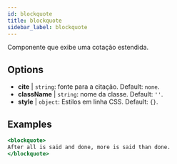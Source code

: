 ```yaml
---
id: blockquote
title: blockquote
sidebar_label: blockquote
---
```


Componente que exibe uma cotação estendida.

## Options

* __cite__ | `string`: fonte para a citação. Default: `none`.
* __className__ | `string`: nome da classe. Default: `''`.
* __style__ | `object`: Estilos em linha CSS. Default: `{}`.


## Examples

```jsx live
<blockquote>
After all is said and done, more is said than done.
</blockquote>
```

